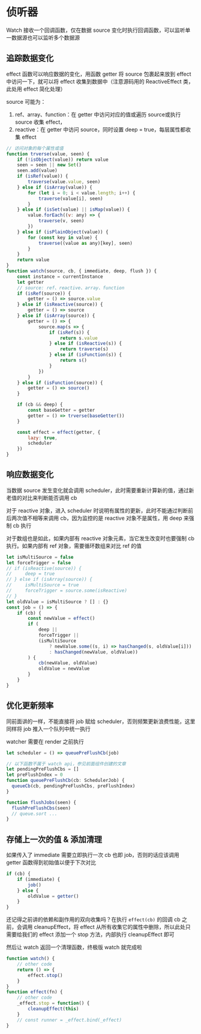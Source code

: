 # 侦听器

Watch 接收一个回调函数，仅在数据 source 变化时执行回调函数，可以监听单一数据源也可以监听多个数据源

## 追踪数据变化

effect 函数可以响应数据的变化，用函数 getter 将 source 包裹起来放到 effect 中访问一下，就可以将 effect 收集到数据中（注意源码用的 ReactiveEffect 类，此处用 effect 简化处理）

source 可能为：
1. ref、array、function：在 getter 中访问对应的值或遍历 source或执行 source 收集 effect，
2. reactive：在 getter 中访问 source，同时设置 deep = true，每层属性都收集 effect

```javascript
// 访问对象的每个属性或值
function trverse(value, seen) {
    if (!isObject(value)) return value
    seen = seen || new Set()
    seen.add(value)
    if (isRef(value)) {
        traverse(value.value, seen)
    } else if (isArray(value)) {
        for (let i = 0; i < value.length; i++) {
            traverse(value[i], seen)
        }
    } else if (isSet(value) || isMap(value)) {
        value.forEach((v: any) => {
            traverse(v, seen)
        })
    } else if (isPlainObject(value)) {
        for (const key in value) {
            traverse((value as any)[key], seen)
        }
    }
    return value
}
function watch(source, cb, { immediate, deep, flush }) {
    const instance = currentInstance
    let getter
    // source: ref、reactive、array、function
    if (isRef(source)) {
        getter = () => source.value
    } else if (isReactive(source)) {
        getter = () => source
    } else if (isArray(source)) {
        getter = () => {
            source.map(s => {
                if (isRef(s)) {
                    return s.value
                } else if (isReactive(s)) {
                    return traverse(s)
                } else if (isFunction(s)) {
                    return s()
                }
            })
        }
    } else if (isFunction(source)) {
        getter = () => source()
    }

    if (cb && deep) {
        const baseGetter = getter
        getter = () => trverse(baseGetter())
    }

    const effect = effect(getter, {
        lazy: true,
        scheduler
    })
}
```

## 响应数据变化

当数据 source 发生变化就会调用 scheduler，此时需要重新计算新的值，通过新老值的对比来判断能否调用 cb

对于 reactive 对象，进入 scheduler 时说明有属性的更新，此时不能通过判断前后两次值不相等来调用 cb，因为监控的是 reactive 对象不是属性，用 deep 来强制 cb 执行

对于数组也是如此，如果内部有 reactive 对象元素，当它发生改变时也要强制 cb 执行。如果内部有 ref 对象，需要循环数组来对比 ref 的值

```javascript
let isMultiSource = false
let forceTrigger = false
// if (isReactive(source)) {
//     deep = true
// } else if (isArray(source)) {
//     isMultiSource = true
//     forceTrigger = source.some(isReactive)
// }
let oldValue = isMultiSource ? [] : {}
const job = () => {
    if (cb) {
        const newValue = effect()
        if (
            deep ||
            forceTrigger ||
            (isMultiSource 
                ? newValue.some((s, i) => hasChanged(s, oldValue[i])) 
                : hasChanged(newValue, oldValue))
        ) {
            cb(newValue, oldValue)
            oldValue = newValue
        }
    }
}
```

## 优化更新频率

同前面讲的一样，不能直接将 job 赋给 scheduler，否则频繁更新浪费性能，这里同样将 job 推入一个队列中统一执行

watcher 需要在 render 之前执行

```javascript
let scheduler = () => queuePreFlushCb(job)

// 以下函数不属于 watch api，参见前面组件创建的文章
let pendingPreFlushCbs = []
let preFlushIndex = 0
function queuePreFlushCb(cb: SchedulerJob) {
  queueCb(cb, pendingPreFlushCbs, preFlushIndex)
}

function flushJobs(seen) {
  flushPreFlushCbs(seen)
  // queue.sort ...
}
```

## 存储上一次的值 & 添加清理

如果传入了 immediate 需要立即执行一次 cb 也即 job，否则的话应该调用 getter 函数得到初始值以便于下次对比

```javascript
if (cb) {
    if (immediate) {
        job()
    } else {
        oldValue = getter()
    }
}
```

还记得之前讲的依赖和副作用的双向收集吗？在执行 `effect(cb)` 的回调 cb 之前，会调用 cleanupEffect，将 effect 从所有收集它的属性中删除，所以此处只需要给我们的 effect 添加一个 stop 方法，内部执行 cleanupEffect 即可

然后让 watch 返回一个清理函数，终极版 watch 就完成啦

```javascript
function watch() {
    // other code
    return () => {
        effect.stop()
    }
}
function effect(fn) {
    // other code
    _effect.stop = function() {
        cleanupEffect(this)
    }
    // const runner = _effect.bind(_effect)
}
```